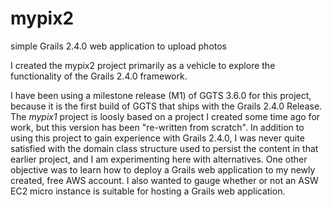 mypix2
======

simple Grails 2.4.0 web application to upload photos

I created the mypix2 project primarily as a vehicle to explore the functionality
of the Grails 2.4.0 framework.

I have been using a milestone release (M1) of GGTS 3.6.0 for this project,
because it is the first build of GGTS that ships with the Grails 2.4.0 Release.
The *mypix1* project is loosly based on a project I created some time ago for work,
but this version has been "re-written from scratch".  In addition to
using this project to gain experience with Grails 2.4.0, I was never quite
satisfied with the domain class structure used to persist the content in that
earlier project, and I am experimenting here with alternatives.  One other
objective was to learn how to deploy a Grails web application to my newly created,
free AWS account.  I also wanted to gauge whether or not an ASW EC2 micro instance
is suitable for hosting a Grails web application.
